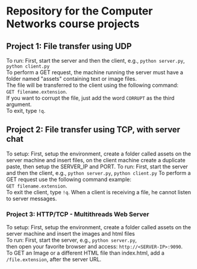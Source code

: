 # Repository for the Computer Networks course projects  
## Project 1: File transfer using UDP  
To run: First, start the server and then the client, e.g., `python server.py`, `python client.py`  
To perform a GET request, the machine running the server must have a folder named "assets" containing text or image files.  
The file will be transferred to the client using the following command:  
`GET filename.extension`.  
If you want to corrupt the file, just add the word `CORRUPT` as the third argument.   
To exit, type `!q`.  
## Project 2: File transfer using TCP, with server chat
To setup: First, setup the environment, create a folder called assets on the server machine and insert files, on the client machine create a duplicate paste,
then setup the SERVER_IP and PORT.
To run: First, start the server and then the client, e.g., `python server.py`, `python client.py` 
To perform a GET request use the following command example:  
`GET filename.extension`.  
To exit the client, type `!q`. 
When a client is receiving a file, he cannot listen to server messages.
### Project 3: HTTP/TCP - Multithreads Web Server
To setup: First, setup the environment, create a folder called assets on the server machine and insert the images and html files  
To run: First, start the server, e.g., `python server.py`,  
then open your favorite browser and access: `http://<SERVER-IP>:9090`.  
To GET an Image or a different HTML file than index.html, add a `/file.extension`, after the server URL.